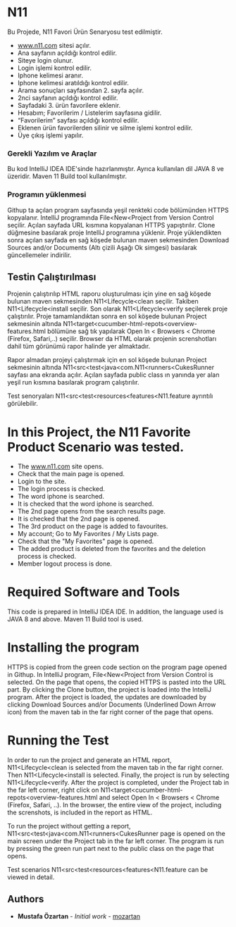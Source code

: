 # N11
Bu Projede,
N11 Favori Ürün Senaryosu test edilmiştir.
- www.n11.com sitesi açılır.
- Ana sayfanın açıldığı kontrol edilir.
- Siteye login olunur.
- Login işlemi kontrol edilir.
- Iphone kelimesi aranır.
- Iphone kelimesi aratıldığı kontrol edilir.
- Arama sonuçları sayfasından 2. sayfa açılır.
- 2nci sayfanın açıldığı kontrol edilir.
- Sayfadaki 3. ürün favorilere eklenir.
- Hesabım; Favorilerim / Listelerim sayfasına gidilir.
- “Favorilerim” sayfası açıldığı kontrol edilir.
- Eklenen ürün favorilerden silinir ve silme işlemi kontrol edilir.
- Üye çıkış işlemi yapılır.



### Gerekli Yazılım ve Araçlar

Bu kod IntelliJ IDEA IDE'sinde hazırlanmıştır.
Ayrıca kullanılan dil JAVA 8 ve üzeridir.
Maven 11 Build tool kullanılmıştır.

### Programın yüklenmesi

Githup ta açılan program sayfasında yeşil renkteki code bölümünden HTTPS kopyalanır.
IntelliJ programında
File<New<Project from Version Control seçilir. Açılan sayfada URL kısmına kopyalanan HTTPS yapıştırılır.
Clone düğmesine basılarak proje IntelliJ programına yüklenir.
Proje yüklendikten sonra açılan sayfada en sağ köşede bulunan maven sekmesinden Download Sources and/or Documents (Altı çizili Aşağı Ok simgesi) basılarak güncellemeler indirilir.


## Testin Çalıştırılması

Projenin çalıştırılıp HTML raporu oluşturulması için yine en sağ köşede bulunan maven sekmesinden 
N11<Lifecycle<clean seçilir.
Takiben
N11<Lifecycle<install seçilir.
Son olarak
N11<Lifecycle<verify seçilerek proje çalıştırılır.
Proje tamamlandıktan sonra en sol köşede bulunan Project sekmesinin altında
N11<target<cucumber-html-repots<overview-features.html bölümüne sağ tık yapılarak Open In < Browsers < Chrome (Firefox, Safari,..) seçilir. 
Browser da HTML olarak projenin screnshotları dahil tüm görünümü rapor halinde yer almaktadır.


Rapor almadan projeyi çalıştırmak için en sol köşede bulunan Project sekmesinin altında
N11<src<test<java<com.N11<runners<CukesRunner sayfası ana ekranda açılır. 
Açılan sayfada public class ın yanında yer alan yeşil run kısmına basılarak program çalıştırılır.

Test senoryaları N11<src<test<resources<features<N11.feature ayrıntılı görülebilir.

# In this Project, the N11 Favorite Product Scenario was tested.

- The www.n11.com site opens.
- Check that the main page is opened.
- Login to the site.
- The login process is checked.
- The word iphone is searched.
- It is checked that the word iphone is searched.
- The 2nd page opens from the search results page.
- It is checked that the 2nd page is opened.
- The 3rd product on the page is added to favourites.
- My account; Go to My Favorites / My Lists page.
- Check that the "My Favorites" page is opened.
- The added product is deleted from the favorites and the deletion process is checked.
- Member logout process is done.

# Required Software and Tools
This code is prepared in IntelliJ IDEA IDE. In addition, the language used is JAVA 8 and above. Maven 11 Build tool is used.

# Installing the program
HTTPS is copied from the green code section on the program page opened in Githup. In IntelliJ program, File<New<Project from Version Control is selected. On the page that opens, the copied HTTPS is pasted into the URL part. By clicking the Clone button, the project is loaded into the IntelliJ program. After the project is loaded, the updates are downloaded by clicking Download Sources and/or Documents (Underlined Down Arrow icon) from the maven tab in the far right corner of the page that opens.

# Running the Test
In order to run the project and generate an HTML report, N11<Lifecycle<clean is selected from the maven tab in the far right corner. Then N11<Lifecycle<install is selected. Finally, the project is run by selecting N11<Lifecycle<verify. After the project is completed, under the Project tab in the far left corner, right click on N11<target<cucumber-html-repots<overview-features.html and select Open In < Browsers < Chrome (Firefox, Safari, ..). In the browser, the entire view of the project, including the screnshots, is included in the report as HTML.

To run the project without getting a report, N11<src<test<java<com.N11<runners<CukesRunner page is opened on the main screen under the Project tab in the far left corner. The program is run by pressing the green run part next to the public class on the page that opens.

Test scenarios N11<src<test<resources<features<N11.feature can be viewed in detail.

## Authors

* **Mustafa Özartan** - *Initial work* - [mozartan](https://github.com/mozartan)

